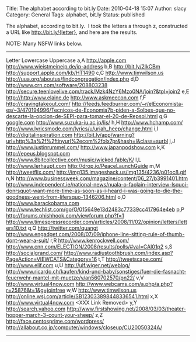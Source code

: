 Title: The alphabet according to bit.ly
Date: 2010-04-18 15:07
Author: slacy
Category: General
Tags: alphabet, bit.ly
Status: published

The alphabet, according to bit.ly.  I took the letters a through z,
constructed a URL like http://bit.ly/{letter}, and here are the results.

NOTE: Many NSFW links below.

  -------- ------------------------------------------------------------------- -----------------------------------------------------------------------------------------------------------------------------------------------------------------------------------------
  Letter   Lowercase                                                           Uppercase
  a,A      <http://apple.com>                                                  <http://www.wieistmeineip.de/ip-address>
  b,B      <http://bit.ly/2lkCBm>                                              <http://support.apple.com/kb/HT1490>
  c,C      <http://www.timwilson.us>                                           <http://uua.org/aboutus/findcongregation/index.php>
  d,D      <http://www.crn.com/software/208803238>                             <http://secure.teenlovelive.com/track/Mzk4NzY6Mzo0NA/join?&tpl=join2>
  e,E      <http://http:/www.elaine.de>                                        <http://www.askmeecon.com>
  f,F      <http://cravingtakeout.com/>                                        <http://feeds.feedburner.com/~r/elEconomista-es/~3/470194996/Tecnicos-de-Economia7b-piden-a-Solbes-que-no-descarte-la-opcion-de-SEPI-para-tomar-el-20-de-Repsol.html>
  g,G      [google.com](http://google.com)                                     <http://www.suzuka-iu.ac.jp/lis/>
  h,H      <http://www.hchamp.com/>                                            <http://www.lyricsmode.com/lyrics/u/uriah_heep/change.html>
  i,I      <http://digitalinspiration.com>                                     <http://bit.ly/app/warning?url=http%3a%2f%2ftinyurl%2ecom%2folx7pr&hash=I&class=surbl>
  j,J      <http://www.justinrummel.com/>                                      <http://www.japanpodshow.com>
  k,K      <http://epeus.blogspot.com>                                         <http://www.8bitcollective.com/music/wicked.fable/K/>
  l,L      <http://www.lerhaupt.com>                                           <http://drop.io/PeaceLaunchGuide>
  m,M      <http://tweetflix.com/>                                             <http://img135.imageshack.us/img135/4236/p01oc8.gif>
  n,N      <http://www.businessweek.com/magazine/content/06_27/b3991401.htm>   <http://www.independent.ie/national-news/nuala-o-faolain-interview-lsquoi-donrsquot-want-more-time-as-soon-as-i-heard-i-was-going-to-die-the-goodness-went-from-lifersquo-1346206.html>
  o,O      <http://www.barackobama.com>                                        <http://www.techlist.com/go/O/015649e13d2483c77339cc417964e4eb>
  p,P      <http://forums.phishhook.com/viewforum.php?f=1>                     <http://www.timespressrecorder.com/articles/2008/11/02/opinion/letters/letters10.txt>
  q,Q      <http://twitter.com/quangt>                                         <http://www.engadget.com/2008/07/09/iphone-line-sitting-rule-of-thumb-dont-wear-a-suit/>
  r,R      <http://www.kenrockwell.com/>                                       <http://www.cnn.com/ELECTION/2008/results/polls/#val=CAI01p2>
  s,S      <http://socialgrand.com/>                                           <http://www.radiustoothbrush.com/index.asp?PageAction=VIEWCATS&Category=16>
  t,T      <http://tweetscape.com/>                                            <http://www.elif.com>
  u,U      <http://ulf.wiger.net/weblog/>                                      <http://www.ricardo.ch/kaufen/kind-und-baby/sonstiges/fuer-die-fasnacht-feuerwehr-mantel-mit-muetze/v/an560702570/pn22/>
  v,V      <http://www.virtual4now.com>                                        <http://www.webcams.com/a.php/a.php?r=25876&t=1&g=joinfree>
  w,W      <http://www.timwilson.us>                                           <http://online.wsj.com/article/SB123033898448336541.html>
  x,X      <http://www.virtual4now.com>                                        &lt;XXX Link Removed&gt;
  y,Y      <http://search.yahoo.com>                                           <http://www.firstshowing.net/2008/03/03/theater-hopper-march-3-count-your-sheep/>
  z,Z      <http://face.centosprime.com/wordpress/>                            <http://allabout.co.jp/computer/windows/closeup/CU20050324A/>
  -------- ------------------------------------------------------------------- -----------------------------------------------------------------------------------------------------------------------------------------------------------------------------------------


